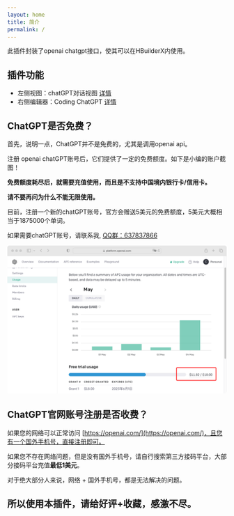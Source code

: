 ```yaml
---
layout: home
title: 简介
permalink: /
---
```


此插件封装了openai chatgpt接口，使其可以在HBuilderX内使用。

## 插件功能

* 左侧视图：chatGPT对话视图 [详情](chat-main)
* 右侧编辑器：Coding ChatGPT [详情](chat-coding)

## ChatGPT是否免费？

首先，说明一点，ChatGPT并不是免费的，尤其是调用openai api。

注册 openai chatGPT账号后，它们提供了一定的免费额度。如下是小编的账户截图！

**免费额度耗尽后，就需要充值使用，而且是不支持中国境内银行卡/信用卡。**

**请不要再问为什么不能无限使用。**

目前，注册一个新的chatGPT账号，官方会赠送5美元的免费额度，5美元大概相当于1875000个单词。

如果需要chatGPT账号，请联系我, <a target="_blank" href="https://qm.qq.com/cgi-bin/qm/qr?k=vSm_afxx96G8SDjfes9OVRNSYF9Q_uW4&jump_from=webapi&authKey=tDaqRE/rQWjg+aae/HTP1Q9KmoXyCpl3wnDok+EX3MO6zWvVrNN/lP46JTuST4K6">QQ群：637837866</a>

![](images/chat-api-usage.png)

## ChatGPT官网账号注册是否收费？

如果您的网络可以正常访问 [https://openai.com/](https://openai.com/)，且您有一个国外手机号，直接注册即可。

如果您不存在网络问题，但是没有国外手机号，请自行搜索第三方接码平台，大部分接码平台充值**最低1美元**。

对于绝大部分人来说，网络 + 国外手机号，都是无法解决的问题。

## **所以使用本插件，请给好评+收藏，感激不尽。**
